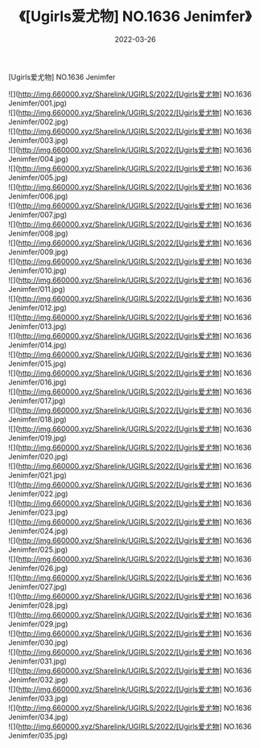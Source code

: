 ﻿---
layout: post
title:  《[Ugirls爱尤物] NO.1636 Jenimfer》
date:   2022-03-26
img: http://img.660000.xyz/Sharelink/UGIRLS/2022/[Ugirls爱尤物] NO.1636 Jenimfer/000.jpg
categories: [美女, 清纯, 唯美]
---

[Ugirls爱尤物] NO.1636 Jenimfer

 ![](http://img.660000.xyz/Sharelink/UGIRLS/2022/[Ugirls爱尤物] NO.1636 Jenimfer/001.jpg) <br>![](http://img.660000.xyz/Sharelink/UGIRLS/2022/[Ugirls爱尤物] NO.1636 Jenimfer/002.jpg) <br>![](http://img.660000.xyz/Sharelink/UGIRLS/2022/[Ugirls爱尤物] NO.1636 Jenimfer/003.jpg) <br>![](http://img.660000.xyz/Sharelink/UGIRLS/2022/[Ugirls爱尤物] NO.1636 Jenimfer/004.jpg) <br>![](http://img.660000.xyz/Sharelink/UGIRLS/2022/[Ugirls爱尤物] NO.1636 Jenimfer/005.jpg) <br>![](http://img.660000.xyz/Sharelink/UGIRLS/2022/[Ugirls爱尤物] NO.1636 Jenimfer/006.jpg) <br>![](http://img.660000.xyz/Sharelink/UGIRLS/2022/[Ugirls爱尤物] NO.1636 Jenimfer/007.jpg) <br>![](http://img.660000.xyz/Sharelink/UGIRLS/2022/[Ugirls爱尤物] NO.1636 Jenimfer/008.jpg) <br>![](http://img.660000.xyz/Sharelink/UGIRLS/2022/[Ugirls爱尤物] NO.1636 Jenimfer/009.jpg) <br>![](http://img.660000.xyz/Sharelink/UGIRLS/2022/[Ugirls爱尤物] NO.1636 Jenimfer/010.jpg) <br>![](http://img.660000.xyz/Sharelink/UGIRLS/2022/[Ugirls爱尤物] NO.1636 Jenimfer/011.jpg) <br>![](http://img.660000.xyz/Sharelink/UGIRLS/2022/[Ugirls爱尤物] NO.1636 Jenimfer/012.jpg) <br>![](http://img.660000.xyz/Sharelink/UGIRLS/2022/[Ugirls爱尤物] NO.1636 Jenimfer/013.jpg) <br>![](http://img.660000.xyz/Sharelink/UGIRLS/2022/[Ugirls爱尤物] NO.1636 Jenimfer/014.jpg) <br>![](http://img.660000.xyz/Sharelink/UGIRLS/2022/[Ugirls爱尤物] NO.1636 Jenimfer/015.jpg) <br>![](http://img.660000.xyz/Sharelink/UGIRLS/2022/[Ugirls爱尤物] NO.1636 Jenimfer/016.jpg) <br>![](http://img.660000.xyz/Sharelink/UGIRLS/2022/[Ugirls爱尤物] NO.1636 Jenimfer/017.jpg) <br>![](http://img.660000.xyz/Sharelink/UGIRLS/2022/[Ugirls爱尤物] NO.1636 Jenimfer/018.jpg) <br>![](http://img.660000.xyz/Sharelink/UGIRLS/2022/[Ugirls爱尤物] NO.1636 Jenimfer/019.jpg) <br>![](http://img.660000.xyz/Sharelink/UGIRLS/2022/[Ugirls爱尤物] NO.1636 Jenimfer/020.jpg) <br>![](http://img.660000.xyz/Sharelink/UGIRLS/2022/[Ugirls爱尤物] NO.1636 Jenimfer/021.jpg) <br>![](http://img.660000.xyz/Sharelink/UGIRLS/2022/[Ugirls爱尤物] NO.1636 Jenimfer/022.jpg) <br>![](http://img.660000.xyz/Sharelink/UGIRLS/2022/[Ugirls爱尤物] NO.1636 Jenimfer/023.jpg) <br>![](http://img.660000.xyz/Sharelink/UGIRLS/2022/[Ugirls爱尤物] NO.1636 Jenimfer/024.jpg) <br>![](http://img.660000.xyz/Sharelink/UGIRLS/2022/[Ugirls爱尤物] NO.1636 Jenimfer/025.jpg) <br>![](http://img.660000.xyz/Sharelink/UGIRLS/2022/[Ugirls爱尤物] NO.1636 Jenimfer/026.jpg) <br>![](http://img.660000.xyz/Sharelink/UGIRLS/2022/[Ugirls爱尤物] NO.1636 Jenimfer/027.jpg) <br>![](http://img.660000.xyz/Sharelink/UGIRLS/2022/[Ugirls爱尤物] NO.1636 Jenimfer/028.jpg) <br>![](http://img.660000.xyz/Sharelink/UGIRLS/2022/[Ugirls爱尤物] NO.1636 Jenimfer/029.jpg) <br>![](http://img.660000.xyz/Sharelink/UGIRLS/2022/[Ugirls爱尤物] NO.1636 Jenimfer/030.jpg) <br>![](http://img.660000.xyz/Sharelink/UGIRLS/2022/[Ugirls爱尤物] NO.1636 Jenimfer/031.jpg) <br>![](http://img.660000.xyz/Sharelink/UGIRLS/2022/[Ugirls爱尤物] NO.1636 Jenimfer/032.jpg) <br>![](http://img.660000.xyz/Sharelink/UGIRLS/2022/[Ugirls爱尤物] NO.1636 Jenimfer/033.jpg) <br>![](http://img.660000.xyz/Sharelink/UGIRLS/2022/[Ugirls爱尤物] NO.1636 Jenimfer/034.jpg) <br>![](http://img.660000.xyz/Sharelink/UGIRLS/2022/[Ugirls爱尤物] NO.1636 Jenimfer/035.jpg) <br>